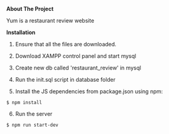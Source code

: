 **About The Project**

Yum is a restaurant review website

**Installation**

1) Ensure that all the files are downloaded.

2) Download XAMPP control panel and start mysql

3) Create new db called 'restaurant_review' in mysql

4) Run the init.sql script in database folder

5) Install the JS dependencies from package.json using npm:
```
$ npm install
```
6) Run the server
```
$ npm run start-dev
```


